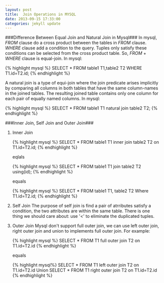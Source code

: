 ```yaml
---
layout: post
title:  Join Operations in MYSQL
date: 2013-09-15 17:33:00
categories: jekyll update
---
```


###Difference Between Equal Join and Natural Join in Mysql###
In mysql, *FROM* clause do a cross product between the tables in *FROM* clause. *WHERE* clause add a condition to the query. Tuples only satisfy these conditions can be selected from the cross product table. So, *FROM* \+ *WHERE* clause is equal-join. In mysql:

{% highlight mysql %}
SELECT *
FROM table1 T1,table2 T2
WHERE T1.id=T2.id;
{% endhighlight %}

A natural join is a type of equi-join where the join predicate arises implicitly by comparing all columns in both tables that have the same column-names in the joined tables. The resulting joined table contains only one column for each pair of equally named columns. In mysql:

{% highlight mysql %}
SELECT *
FROM table1 T1 natural join table2 T2;
{% endhighlight %}

###Inner Join, Self Join and Outer Join###
1.  Inner Join

    {% highlight mysql %}
    SELECT *
    FROM table1 T1 inner join  table2 T2
    on T1.id=T2.id;
    {% endhighlight %}

    eqlals

    {% highlight mysql %}
    SELECT *
    FROM table1 T1 join  table2 T2 using(id);
    {% endhighlight %}

    equals

    {% highlight mysql %}
    SELECT *
    FROM table1 T1, table2 T2
    Where T1.id=T2.id;
    {% endhighlight %}

2.  Self Join
    The purpose of self join is find a pair of atrributes satisfy a condition, the two attributes are within the same table. There is one thing we should care about: use '<' to eliminate the duplicated tuples.

3.  Outer Join
    Mysql don't support full outer join, we can use left outer join, right outer join and union to implements full outer join. For example:

    {% highlight mysql %}
    SELECT *
    FROM T1 full outer join T2 on T1.id=T2.id
    {% endhighlight %}

    equals

    {% highlight mysql%}
    SELECT *
    FROM T1 left outer join T2 on T1.id=T2.id
    Union
    SELECT *
    FROM T1 right outer join T2 on T1.id=T2.id
    {% endhighlight %}
